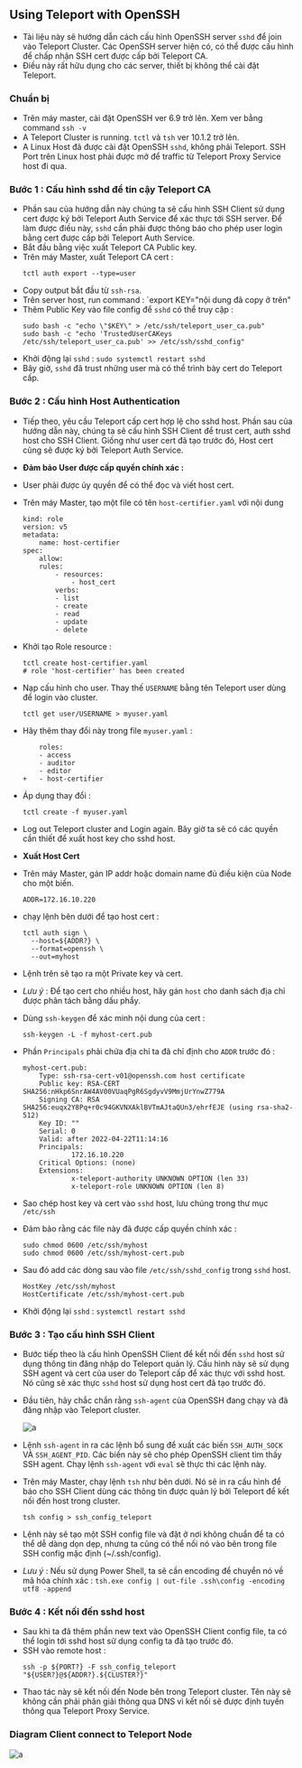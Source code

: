 ## Using Teleport with OpenSSH

- Tài liệu này sẽ hướng dẫn cách cấu hình OpenSSH server `sshd` để join vào Teleport Cluster. Các OpenSSH server hiện có, có thể được cấu hình để chấp nhận SSH cert được cấp bởi Teleport CA.
- Điều này rất hữu dụng cho các server, thiết bị không thể cài đặt Teleport.

### Chuẩn bị

- Trên máy master, cài đặt OpenSSH ver 6.9 trở lên. Xem ver bằng command `ssh -v`
- A Teleport Cluster is running. `tctl` và `tsh` ver 10.1.2 trở lên.
- A Linux Host đã được cài đặt OpenSSH `sshd`, không phải Teleport. SSH Port trên Linux host phải được mở để traffic từ Teleport Proxy Service host đi qua.

### Bước 1 : Cấu hình sshd để tin cậy Teleport CA

- Phần sau của hướng dẫn này chúng ta sẽ cấu hình SSH Client sử dụng cert được ký bởi Teleport Auth Service để xác thực tới SSH server. Để làm được điều này, `sshd` cần phải được thông báo cho phép user login bằng cert được cấp bởi Teleport Auth Service.
- Bắt đầu bằng việc xuất Teleport CA Public key.
- Trên máy Master, xuất Teleport CA cert :
    ```
    tctl auth export --type=user
    ```
- Copy output bắt đầu từ `ssh-rsa`.
- Trên server host, run command : `export KEY="nội dung đã copy ở trên"
- Thêm Public Key vào file config để `sshd` có thể truy cập :
    ```
    sudo bash -c "echo \"$KEY\" > /etc/ssh/teleport_user_ca.pub"
    sudo bash -c "echo 'TrustedUserCAKeys /etc/ssh/teleport_user_ca.pub' >> /etc/ssh/sshd_config"
    ```
- Khởi động lại `sshd` : `sudo systemctl restart sshd`
- Bây giờ, `sshd` đã trust những user mà có thể trình bày cert do Teleport cấp.

### Bước 2 : Cấu hình Host Authentication

- Tiếp theo, yêu cầu Teleport cấp cert hợp lệ cho sshd host. Phần sau của hướng dẫn này, chúng ta sẽ cấu hình SSH Client để trust cert, auth sshd host cho SSH Client. Giống như user cert đã tạo trước đó, Host cert cũng sẽ được ký bởi Teleport Auth Service.

- **Đảm bảo User được cấp quyền chính xác :**
- User phải được ủy quyền để có thể đọc và viết host cert.
- Trên máy Master, tạo một file có tên `host-certifier.yaml` với nội dung
    ```
    kind: role
    version: v5
    metadata:
        name: host-certifier
    spec:
        allow:
        rules:
            - resources:
                - host_cert
            verbs:
            - list
            - create
            - read
            - update
            - delete
    ```

- Khởi tạo Role resource :
    ```
    tctl create host-certifier.yaml
    # role 'host-certifier' has been created
    ```

- Nạp cấu hình cho user. Thay thế `USERNAME` bằng tên Teleport user dùng để login vào cluster.
    ```
    tctl get user/USERNAME > myuser.yaml
    ```

- Hãy thêm thay đổi này trong file `myuser.yaml` :
    ```
        roles:
        - access
        - auditor
        - editor
    +   - host-certifier
    ```
- Áp dụng thay đổi :
    ```
    tctl create -f myuser.yaml
    ```

- Log out Teleport cluster and Login again. Bây giờ ta sẽ có các quyền cần thiết để xuất host key cho sshd host.

- **Xuất Host Cert**

- Trên máy Master, gán IP addr hoặc domain name đủ điều kiện của Node cho một biến.
    ```
    ADDR=172.16.10.220
    ```

- chạy lệnh bên dưới để tạo host cert :
    ```
    tctl auth sign \
      --host=${ADDR?} \
      --format=openssh \
      --out=myhost
    ```
- Lệnh trên sẽ tạo ra một Private key và cert.
- *Lưu ý* : Để tạo cert cho nhiều host, hãy gán `host` cho danh sách địa chỉ được phân tách bằng dấu phẩy.
- Dùng `ssh-keygen` để xác minh nội dung của cert :
    ```
    ssh-keygen -L -f myhost-cert.pub
    ```

- Phần `Principals` phải chứa địa chỉ ta đã chỉ định cho `ADDR` trước đó :
    ```
    myhost-cert.pub:
        Type: ssh-rsa-cert-v01@openssh.com host certificate
        Public key: RSA-CERT SHA256:nHkp6SnrAW4AV00VUaqPgR6SgdyvV9MmjUrYnwZ779A
        Signing CA: RSA SHA256:euqx2Y8Pq+r0c94GKVNXAklBVTmAJtaQUn3/ehrfEJE (using rsa-sha2-512)
        Key ID: ""
        Serial: 0
        Valid: after 2022-04-22T11:14:16
        Principals: 
                172.16.10.220
        Critical Options: (none)
        Extensions: 
                x-teleport-authority UNKNOWN OPTION (len 33)
                x-teleport-role UNKNOWN OPTION (len 8)
    ```

- Sao chép host key và cert vào `sshd` host, lưu chúng trong thư mục `/etc/ssh`
- Đảm bảo rằng các file này đã được cấp quyền chính xác :
    ```
    sudo chmod 0600 /etc/ssh/myhost
    sudo chmod 0600 /etc/ssh/myhost-cert.pub
    ```
- Sau đó add các dòng sau vào file `/etc/ssh/sshd_config` trong `sshd` host.
    ```
    HostKey /etc/ssh/myhost
    HostCertificate /etc/ssh/myhost-cert.pub
    ```

- Khởi động lại `sshd` : `systemctl restart sshd`

### Bước 3 : Tạo cấu hình SSH Client

- Bước tiếp theo là cấu hình OpenSSH Client để kết nối đến `sshd` host sử dụng thông tin đăng nhập do Teleport quản lý. Cấu hình này sẽ sử dụng SSH agent và cert của user do Teleport cấp để xác thực với sshd host. Nó cũng sẽ xác thực `sshd` host sử dụng host cert đã tạo trước đó.

- Đầu tiên, hãy chắc chắn rằng `ssh-agent` của OpenSSH đang chạy và đã đăng nhập vào Teleport cluster.

    ![a](https://imgur.com/TDLUEkP.png)

- Lệnh `ssh-agent` in ra các lệnh bổ sung để xuất các biến `SSH_AUTH_SOCK` VÀ `SSH_AGENT_PID`. Các biến này sẽ cho phép OpenSSH client tìm thấy SSH agent. Chạy lệnh `ssh-agent` với `eval` sẽ thực thi các lệnh này.

- Trên máy Master, chạy lệnh `tsh` như bên dưới. Nó sẽ in ra cấu hình để báo cho SSH Client dùng các thông tin được quản lý bởi Teleport để kết nối đến host trong cluster.
    ```
    tsh config > ssh_config_teleport
    ```

- Lệnh này sẽ tạo một SSH config file và đặt ở nơi không chuẩn để ta có thể dễ dàng dọn dẹp, nhưng ta cũng có thể nối nó vào bên trong file SSH config mặc định (~/.ssh/config).
- *Lưu ý* : Nếu sử dụng Power Shell, ta sẽ cần encoding để chuyển nó về mã hóa chính xác : `tsh.exe config | out-file .ssh\config -encoding utf8 -append`

### Bước 4 : Kết nối đến sshd host

- Sau khi ta đã thêm phần new text vào OpenSSH Client config file, ta có thể login tới sshd host sử dụng config ta đã tạo trước đó.
- SSH vào remote host :
    ```
    ssh -p ${PORT?} -F ssh_config_teleport "${USER?}@${ADDR?}.${CLUSTER?}"
    ```
- Thao tác này sẽ kết nối đến Node bên trong Teleport cluster. Tên này sẽ không cần phải phân giải thông qua DNS vì kết nối sẽ được định tuyến thông qua Teleport Proxy Service.

### Diagram Client connect to Teleport Node

![a](https://imgur.com/B7EOj17.png)